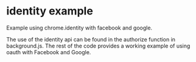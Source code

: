 # identity example
Example using chrome.identity with facebook and google.

The use of the identity api can be found in the authorize function in background.js.  The rest of the code provides a working example of using oauth with Facebook and Google.
